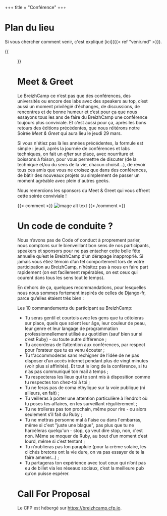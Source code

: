 +++
title = "Conférence"
+++

# Plan du lieu

Si vous chercher comment venir, c'est expliqué [ici]({{< ref "venir.md" >}}).

{{<figure src="/img/plan-lieu.png" title="Plan du batiment 2A" class="figure-center">}}


# Meet & Greet

Le BreizhCamp ce n’est pas que des conférences, des universités ou encore des labs avec des speakers au top, c’est aussi un moment privilégié d’échanges, de discussions, de rencontres et de bonne humeur et c’est pour ça que nous essayons tous les ans de faire du BreizhCamp une conférence toujours plus conviviale. Et c’est aussi pour ça, après les bons retours des éditions précédentes, que nous réitérons notre Soirée *Meet & Greet* qui aura lieu le jeudi 29 mars.

Si vous n'étiez pas là les années précédentes, la formule est simple : jeudi, après la journée de conférences et labs techniques, on fait un *after* sur place, avec nourriture et boissons à foison, pour vous permettre de discuter (de la technique et/ou du sens de la vie, chacun choisit…), de revoir tous ces amis que vous ne croisez que dans des conférences, de bâtir des nouveaux projets ou simplement de passer un moment agréable avec plein d'autres geeks.

Nous remercions les sponsors du Meet & Greet qui vous offrent cette soirée conviviale !

{{< comment >}}
![image alt text](/img/meetandgreet.png)
{{< /comment >}}

# Un code de conduite ?

Nous n’avons pas de Code of conduct à proprement parler, nous comptons sur le bienveillant bon sens de nos participants, speakers et sponsors pour ne pas entacher cette belle fête annuelle qu’est le BreizhCamp d’un dérapage inapproprié.  Si jamais vous étiez témoin d’un tel comportement lors de votre participation au BreizhCamp, n’hésitez pas à nous en faire part rapidement (on est facilement repérables, on est ceux qui courent dans tous les sens tout le temps).

En dehors de ça, quelques recommandations, pour lesquelles nous nous sommes fortement inspirés de celles de  Django-fr, parce qu’elles étaient très bien :

Les 10 commandements du participant au BreizhCamp:

* Tu seras gentil et courtois avec les gens que tu côtoieras sur place, quels que soient leur âge, leur couleur de peau, leur genre et leur langage de programmation professionnellement utilisé au quotidien (sauf bien sur si c’est Ruby) - ou toute autre différence ;
* Tu accorderas de l’attention aux conférences, par respect pour l’orateur que tu es venu écouter ;
* Tu t'accommoderas sans rechigner de l’idée de ne pas disposer d’un accès internet pendant plus de vingt minutes (voir plus si affinités). Et tout le long de la conférence, si tu n’as pas communiqué ton mail à temps ;
* Tu respecteras les lieux qui te sont mis à disposition comme tu respectes ton chez-toi à toi ;
* Tu ne feras pas de coma éthylique sur la voie publique (ni ailleurs, en fait) ;
* Tu veilleras à porter une attention particulière à l’endroit où tu poses tes affaires, en les surveillant régulièrement ;
* Tu ne trolleras pas ton prochain, même pour rire - ou alors seulement s’il fait du Ruby ;
* Tu ne mettras personne mal à l'aise ou dans l'embarras, même si c'est "juste une blague", pas plus que tu ne harcèleras quelqu'un - stop, ça veut dire stop, non, c'est non. Même se moquer de Ruby, au bout d’un moment c’est lourd, même si c’est tentant ;
* Tu n’oublieras pas ton parapluie (pour la crème solaire, les clichés bretons ont la vie dure, on va pas essayer de te la faire amener…) ;
* Tu partageras ton expérience avec tout ceux qui n’ont pas eu de billet via les réseaux sociaux, c’est la meilleure pub qu’on puisse espérer.

# Call For Proposal

Le CFP est hébergé sur https://breizhcamp.cfp.io.
